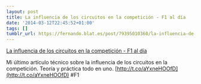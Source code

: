 ```yaml
---
layout: post
title: La influencia de los circuitos en la competición - F1 al día
date: '2014-03-12T22:45:52+01:00'
tags: []
tumblr_url: https://fernando.blat.es/post/79395010360/la-influencia-de-los-circuitos-en-la-competici%C3%B3n
---
```

[La influencia de los circuitos en la competición - F1 al día](http://www.f1aldia.com/22619/la-influencia-de-los-circuitos-en-la-competicion/)  

Mi último artículo técnico sobre la influencia de los circuitos en la competición. Teoría y práctica todo en uno. [http://t.co/aYxneHOOfD](http://t.co/aYxneHOOfD) #F1
